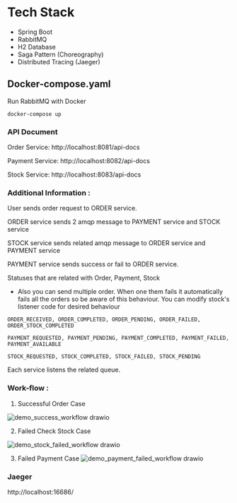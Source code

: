 # Tech Stack
- Spring Boot
- RabbitMQ
- H2 Database
- Saga Pattern (Choreography)
- Distributed Tracing (Jaeger)

## Docker-compose.yaml
Run RabbitMQ with Docker
```
docker-compose up
```

### API Document
Order Service: http://localhost:8081/api-docs

Payment Service: http://localhost:8082/api-docs

Stock Service: http://localhost:8083/api-docs

### Additional Information : 


User sends order request to ORDER service.

ORDER service sends 2 amqp message to PAYMENT service and STOCK service

STOCK service sends related amqp message to ORDER service and PAYMENT service

PAYMENT service sends success or fail to ORDER service.

Statuses that are related with Order, Payment, Stock

* Also you can send multiple order. When one them fails it automatically fails all the orders so be aware of this behaviour.
You can modify stock's listener code for desired behaviour

```
ORDER_RECEIVED, ORDER_COMPLETED, ORDER_PENDING, ORDER_FAILED, ORDER_STOCK_COMPLETED

PAYMENT_REQUESTED, PAYMENT_PENDING, PAYMENT_COMPLETED, PAYMENT_FAILED, PAYMENT_AVAILABLE

STOCK_REQUESTED, STOCK_COMPLETED, STOCK_FAILED, STOCK_PENDING
```

Each service listens the related queue.

### Work-flow : 
1.  Successful Order Case

![demo_success_workflow drawio](https://user-images.githubusercontent.com/50053828/205211082-635a1428-04a9-4cfa-bf01-5ae2c832d918.png)

2.  Failed Check Stock Case

![demo_stock_failed_workflow drawio](https://user-images.githubusercontent.com/50053828/205211134-42028ef3-f165-4e32-87eb-eb4fe78bae2e.png)

3.  Failed Payment Case
![demo_payment_failed_workflow drawio](https://user-images.githubusercontent.com/50053828/205211152-b55c8e32-4471-4016-95b1-4777fc5440ca.png)

### Jaeger
http://localhost:16686/

